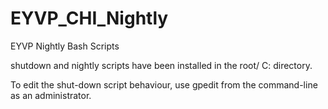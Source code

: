 # EYVP_CHI_Nightly
EYVP Nightly Bash Scripts

shutdown and nightly scripts have been installed in the root/ C: directory.

To edit the shut-down script behaviour, use gpedit from the command-line as an administrator. 
